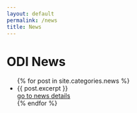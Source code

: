 ```yaml
---
layout: default
permalink: /news
title: News
---
```


# ODI News
      
<ul>
    {% for post in site.categories.news %}
          <li>
                {{ post.excerpt }}<br>
                <a href="{{ site.baseurl }}{{ post.url }}">go to news details</a>
          </li>
    {% endfor %}
</ul>
